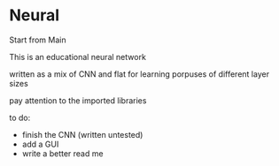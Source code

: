 # Neural
 Start from Main
 
 This is an educational neural network
 
 written as a mix of CNN and flat
 for learning porpuses of different layer sizes
 
 pay attention to the imported libraries
 
 to do:
 - finish the CNN (written untested)
 - add a GUI
 - write a better read me
